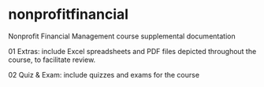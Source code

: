 # nonprofitfinancial
Nonprofit Financial Management course supplemental documentation 

01 Extras:  include Excel spreadsheets and PDF files depicted throughout the course, to facilitate review. 

02 Quiz & Exam:  include quizzes and exams for the course

